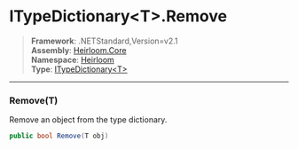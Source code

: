 # ITypeDictionary\<T>.Remove

> **Framework**: .NETStandard,Version=v2.1  
> **Assembly**: [Heirloom.Core][0]  
> **Namespace**: [Heirloom][0]  
> **Type**: [ITypeDictionary\<T>][1]

--------------------------------------------------------------------------------

### Remove(T)

Remove an object from the type dictionary.

```cs
public bool Remove(T obj)
```

[0]: ../Heirloom.Core.md
[1]: Heirloom.ITypeDictionary[T].md
